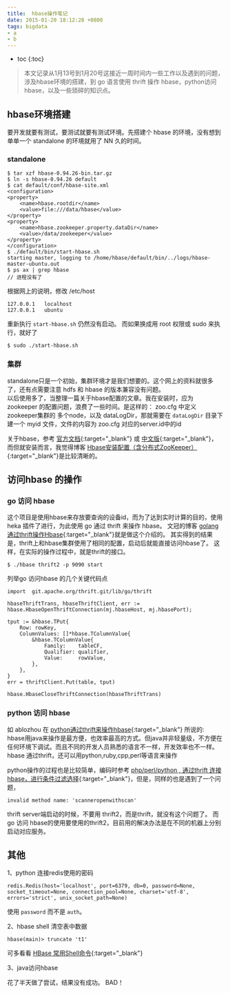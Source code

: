 ```yaml
---
title:  hbase操作笔记
date: 2015-01-20 18:12:28 +0800
tags: bigdata
- a
- b
---
```


* toc 
{:toc}

> 本文记录从1月13号到1月20号这接近一周时间内一些工作以及遇到的问题，涉及hbase环境的搭建，到 go 语言使用 thrift 操作 hbase，python访问hbase，以及一些琐碎的知识点。

## hbase环境搭建

要开发就要有测试，要测试就要有测试环境。先搭建个 hbase 的环境，没有想到单单一个 standalone 的环境就用了 NN 久的时间。

### standalone

    $ tar xzf hbase-0.94.26-bin.tar.gz
    $ ln -s hbase-0.94.26 default
    $ cat default/conf/hbase-site.xml
    <configuration>
    <property>
        <name>hbase.rootdir</name>
        <value>file:///data/hbase</value>
    </property>
    <property>
        <name>hbase.zookeeper.property.dataDir</name>
        <value>/data/zookeeper</value>
    </property>
    </configuration>
    $ ./default/bin/start-hbase.sh
    starting master, logging to /home/hbase/default/bin/../logs/hbase-master-ubuntu.out
    $ ps ax | grep hbase
    // 进程没有了   

根据网上的说明，修改 /etc/host

    127.0.0.1   localhost
    127.0.0.1   ubuntu
    
重新执行 `start-hbase.sh` 仍然没有启动。
而如果换成用 root   权限或 sudo 来执行，就好了

    $ sudo ./start-hbase.sh 
    
### 集群

standalone只是一个初始，集群环境才是我们想要的。这个网上的资料就很多了，还有点需要注意 hdfs 和 hbase 的版本兼容没有问题。  
以后使用多了，当整理一篇关于hbase配置的文章。我在安装时，应为 zookeeper 的配置问题，浪费了一些时间。是这样的：
zoo.cfg 中定义zookeeper集群的 多个node，以及 dataLogDir，那就需要在 `dataLogDir` 目录下建一个 myid 文件，文件的内容为 zoo.cfg 对应的server.id中的id

关于hbase，参考 [官方文档](http://hbase.apache.org/book.html#quickstart){:target="_blank"} 或  [中文版](http://abloz.com/hbase/book.html){:target="_blank"}，
而但就安装而言，我觉得博客 [Hbase安装配置（含分布式ZooKeeper）](http://linuxjcq.blog.51cto.com/3042600/760634/){:target="_blank"}是比较清晰的。


## 访问hbase 的操作

### go 访问 hbase

这个项目是使用hbase来存放要查询的设备id，而为了达到实时计算的目的，使用 heka  插件了进行，为此使用 go 通过 thrift 来操作 hbase。
文冠的博客 [golang通过thrift操作Hbase](http://blog.kissdata.com/2014/08/04/golang-thrift-hbase.html){:target="_blank"}就是做这个介绍的。
其实得到的结果是，thrift上和hbase集群使用了相同的配置，启动后就能直接访问hbase了。
这样，在实际的操作过程中，就是thrift的接口。

    $ ./hbase thrift2 -p 9090 start
    
列举go 访问hbase 的几个关键代码点

    import  git.apache.org/thrift.git/lib/go/thrift
    
    hbaseThriftTrans, hbaseThriftClient, err := hbase.HbaseOpenThriftConnection(mj.hbaseHost, mj.hbasePort);
    
    tput := &hbase.TPut{
        Row: rowKey,
        ColumnValues: []*hbase.TColumnValue{
            &hbase.TColumnValue{
                Family:    tableCF,
                Qualifier: qualifier,
                Value:     rowValue,
            },
        },
    }
    err = thriftClient.Put(table, tput)
    
    hbase.HbaseCloseThriftConnection(hbaseThriftTrans)

    
### python 访问 hbase

如  ablozhou 在 [python通过thrift来操作hbase](http://abloz.com/2012/06/01/python-operating-hbase-thrift-to.html){:target="_blank"} 所说的:   
hbase用java来操作是最方便，也效率最高的方式。但java并非轻量级，不方便在任何环境下调试。而且不同的开发人员熟悉的语言不一样，开发效率也不一样。
hbase 通过thrift，还可以用python,ruby,cpp,perl等语言来操作

python操作的过程也是比较简单，编码时参考 [php/perl/python , 通过thrift 连接 hbase，进行条件过滤选择](http://blog.csdn.net/aylazhang/article/details/8563895){:target="_blank"}，但是，同样的也是遇到了一个问题，

    invalid method name: 'scanneropenwithscan'
    
thrift server端启动的时候，不要用 thrift2，而是thrift，就没有这个问题了。
而go 访问 hbase的使用要使用的thrift2，目前用的解决办法是在不同的机器上分别启动对应服务。


## 其他

1、python 连接redis使用的密码

    redis.Redis(host='localhost', port=6379, db=0, password=None, socket_timeout=None, connection_pool=None, charset='utf-8', errors='strict', unix_socket_path=None)
    
使用    `password` 而不是 `auth`。

2、hbase shell 清空表中数据

    hbase(main)> truncate 't1'
    
可多看看 [HBase 常用Shell命令](http://www.cnblogs.com/nexiyi/p/hbase_shell.html){:target="_blank"}

3、java访问hbase

花了半天做了尝试，结果没有成功。 BAD！
